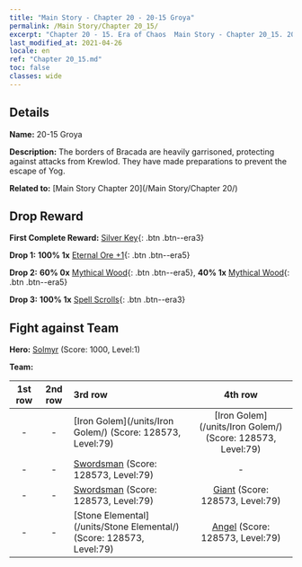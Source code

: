 ```yaml
---
title: "Main Story - Chapter 20 - 20-15 Groya"
permalink: /Main Story/Chapter 20_15/
excerpt: "Chapter 20 - 15. Era of Chaos  Main Story - Chapter 20_15. 20-15 Groya"
last_modified_at: 2021-04-26
locale: en
ref: "Chapter 20_15.md"
toc: false
classes: wide
---
```


## Details

 **Name:** 20-15 Groya

 **Description:** The borders of Bracada are heavily garrisoned, protecting against attacks from Krewlod. They have made preparations to prevent the escape of Yog.

 **Related to:** [Main Story Chapter 20](/Main Story/Chapter 20/)

## Drop Reward

 **First Complete Reward:** [Silver Key](/Items/con_693/){: .btn .btn--era3}

 **Drop 1:** **100% 1x** [Eternal Ore +1](/Items/mat_68/){: .btn .btn--era5}

 **Drop 2:** **60% 0x** [Mythical Wood](/Items/mat_62/){: .btn .btn--era5}, **40% 1x** [Mythical Wood](/Items/mat_62/){: .btn .btn--era5}

 **Drop 3:** **100% 1x** [Spell Scrolls](/Items/con_694/){: .btn .btn--era3}


## Fight against Team
 **Hero:** [Solmyr](/heroes/Solmyr/) (Score: 1000, Level:1)

 **Team:**


  | 1st row | 2nd row | 3rd row | 4th row |
  |:----:|:----:|:----|:----:|
  | - | - | [Iron Golem](/units/Iron Golem/) (Score: 128573, Level:79)  | [Iron Golem](/units/Iron Golem/) (Score: 128573, Level:79)  |
  | - | - | [Swordsman](/units/Swordsman/) (Score: 128573, Level:79)  | - |
  | - | - | [Swordsman](/units/Swordsman/) (Score: 128573, Level:79)  | [Giant](/units/Giant/) (Score: 128573, Level:79)  |
  | - | - | [Stone Elemental](/units/Stone Elemental/) (Score: 128573, Level:79)  | [Angel](/units/Angel/) (Score: 128573, Level:79)  |


